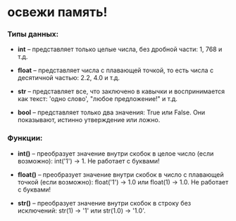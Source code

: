 # освежи память!

### Типы данных:

- **int** – представляет только целые числа, без дробной части: 1, 768 и т.д.

- **float** – представляет числа с плавающей точкой, то есть числа с десятичной частью: 2.2, 4.0 и т.д.

- **str** – представляет все, что заключено в кавычки и воспринимается как текст: 'одно слово', "любое предложение!" и т.д.

- **bool** – представляет только два значения: True или False. Они показывают, истинно утверждение или ложно.

### Функции:

- **int()** – преобразует значение внутри скобок в целое число (если возможно): int('1') → 1. Не работает с буквами!

- **float()** – преобразует значение внутри скобок в число с плавающей точкой (если возможно): float('1') → 1.0 или float(1) → 1.0. Не работает с буквами!

- **str()** – преобразует значение внутри скобок в строку без исключений: str(1) → '1' или str(1.0) → '1.0'.
